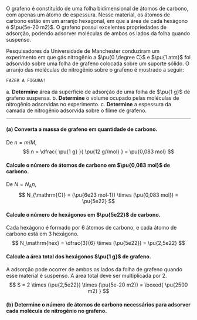 O grafeno é constituído de uma folha bidimensional de átomos de carbono, com apenas um átomo de espessura. Nesse material, os átomos de carbono estão em um arranjo hexagonal, em que a área de cada hexágono é $\pu{5e-20 m2}$. O grafeno possui excelentes propriedades de adsorção, podendo adsorver moléculas de ambos os lados da folha quando suspenso.

Pesquisadores da Universidade de Manchester conduziram um experimento em que gás nitrogênio a $\pu{0 \degree C}$ e $\pu{1 atm}$ foi adsorvido sobre uma folha de grafeno colocada sobre um suporte sólido. O arranjo das moléculas de nitrogênio sobre o grafeno é mostrado a seguir:

```latex
FAZER A FIGURA!
```

a. **Determine** área da superfície de adsorção de uma folha de $\pu{1 g}$ de grafeno suspensa.
b. **Determine** o volume ocupado pelas moléculas de nitrogênio adsorvidas no experimento.
c. **Determine** a espessura da camada de nitrogênio adsorvida sobre o filme de grafeno.

---

#### **(a)** Converta a massa de grafeno em quantidade de carbono.

De $n = m/M$,
$$
    n = \dfrac{ \pu{1 g} }{ \pu{12 g//mol} } = \pu{0,083 mol}
$$
#### Calcule o número de átomos de carbono em $\pu{0,083 mol}$ de carbono.

De $N = N_\mathrm{A} n$,
$$
    N_{\mathrm{C}} = (\pu{6e23 mol-1}) \times (\pu{0,083 mol}) = \pu{5e22}
$$

#### Calcule o número de hexágonos em $\pu{5e22}$ de carbono.

Cada hexágono é formado por 6 átomos de carbono, e cada átomo de carbono está em 3 hexágono.
$$
    N_\mathrm{hex} = \dfrac{3}{6} \times (\pu{5e22}) = \pu{2,5e22}
$$

#### Calcule a área total dos hexágonos $\pu{1 g}$ de grafeno.

A adsorção pode ocorrer de ambos os lados da folha de grafeno quando esse material é suspenso. A área total deve ser multiplicada por 2.
$$
    S = 2 \times (\pu{2,5e22}) \times (\pu{5e-20 m2}) 
        = \boxed{ \pu{2500 m2} }
$$

#### **(b)** Determine o número de átomos de carbono necessários para adsorver cada molécula de nitrogênio no grafeno.
